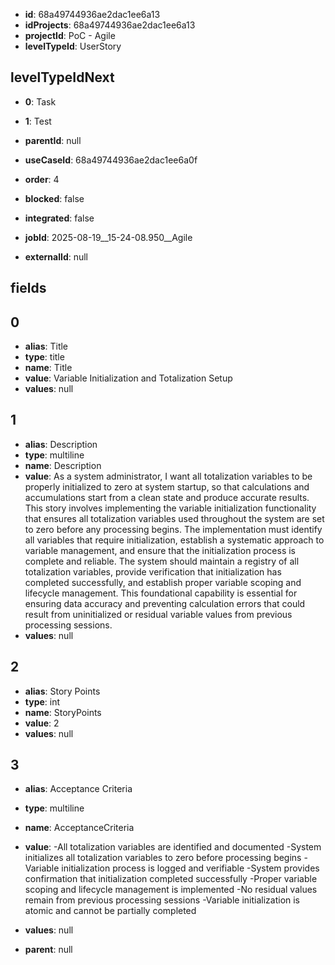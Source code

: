 - **id**: 68a49744936ae2dac1ee6a13
- **idProjects**: 68a49744936ae2dac1ee6a13
- **projectId**: PoC - Agile
- **levelTypeId**: UserStory
## levelTypeIdNext
- **0**: Task
- **1**: Test

- **parentId**: null
- **useCaseId**: 68a49744936ae2dac1ee6a0f
- **order**: 4
- **blocked**: false
- **integrated**: false
- **jobId**: 2025-08-19__15-24-08.950__Agile
- **externalId**: null
## fields
## 0
- **alias**: Title
- **type**: title
- **name**: Title
- **value**: Variable Initialization and Totalization Setup
- **values**: null

## 1
- **alias**: Description
- **type**: multiline
- **name**: Description
- **value**: As a system administrator, I want all totalization variables to be properly initialized to zero at system startup, so that calculations and accumulations start from a clean state and produce accurate results. This story involves implementing the variable initialization functionality that ensures all totalization variables used throughout the system are set to zero before any processing begins. The implementation must identify all variables that require initialization, establish a systematic approach to variable management, and ensure that the initialization process is complete and reliable. The system should maintain a registry of all totalization variables, provide verification that initialization has completed successfully, and establish proper variable scoping and lifecycle management. This foundational capability is essential for ensuring data accuracy and preventing calculation errors that could result from uninitialized or residual variable values from previous processing sessions.
- **values**: null

## 2
- **alias**: Story Points
- **type**: int
- **name**: StoryPoints
- **value**: 2
- **values**: null

## 3
- **alias**: Acceptance Criteria
- **type**: multiline
- **name**: AcceptanceCriteria
- **value**: -All totalization variables are identified and documented
-System initializes all totalization variables to zero before processing begins
-Variable initialization process is logged and verifiable
-System provides confirmation that initialization completed successfully
-Proper variable scoping and lifecycle management is implemented
-No residual values remain from previous processing sessions
-Variable initialization is atomic and cannot be partially completed
- **values**: null


- **parent**: null
